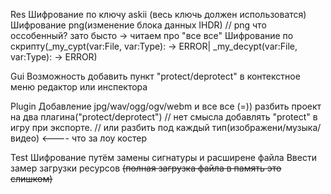 Res 
  Шифрование по ключу askii (весь ключь должен использоватся)
  Шифрование png(изменение блока данных IHDR) // png что оссобенный? зато бысто -> читаем про "все все"
  Шифрование по скрипту(_my_cypt(var:File, var:Type): -> ERROR| _my_decypt(var:File, var:Type): -> ERROR)
  
Gui
  Возможность добавить пункт "protect/deprotect" в контекстное меню редактор или инспектора  

Plugin
  Добавление jpg/wav/ogg/ogv/webm и все все (=))
  разбить проект на два плагина("protect/deprotect") // нет смысла добавлять "protect" в игру при экспорте.
  // или разбить под каждый тип(изображени/музыка/видео)   <---- что за лоу костер
  
Test
  Шифрование путём замены сигнатуры и расширене файла
  Ввести замер загрузки ресурсов ~~(полная загрузка файла в память это слишком)~~
  
  
